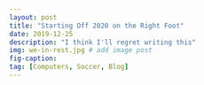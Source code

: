```yaml
---
layout: post
title: "Starting Off 2020 on the Right Foot"
date: 2019-12-25
description: "I think I'll regret writing this"
img: we-in-rest.jpg # add image post
fig-caption:
tag: [Computers, Soccer, Blog]
---
```


> 